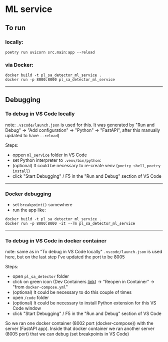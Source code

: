 # ML service

## To run
### locally:
```
poetry run uvicorn src.main:app --reload
```

### via Docker:
```
docker build -t pl_sa_detector_ml_service .
docker run -p 8000:8000 pl_sa_detector_ml_service
```

---
## Debugging

### To debug in VS Code locally
note: `.vscode/launch.json` is used for this. It was generated by "Run and Debug" -> "Add configuration" -> "Python" -> "FastAPI", after this manually updated to have `--reload`)

Steps:
- oppen `ml_service` folder in VS Code
- set Python interpreter to `.venv/bin/python`:
- (optional) It could be necessary to re-create venv (`poetry shell`, `poetry install`)
- click "Start Debugging" / F5  in the "Run and Debug" section of VS Code

---

### Docker debugging
- set `breakpoint()` somewhere
- run the app like:
```
docker build -t pl_sa_detector_ml_service .
docker run -p 8000:8000 -it --rm pl_sa_detector_ml_service
```

---

### To debug in VS Code in docker container
note: same as in "To debug in VS Code locally" `.vscode/launch.json` is used
here, but on the last step I've updated the port to be 8005

Steps:
- open `pl_sa_detector` folder
- click on green icon (Dev Containers [link](https://marketplace.visualstudio.com/items?itemName=ms-vscode-remote.remote-containers)) -> "Reopen in Container"
-> "from `docker-compose.yml`"
- (optional) It could be necessary to do this couple of times
- open `/code` folder
- (optional) It could be necessary to install Python extension for this VS Code window
- click "Start Debugging" / F5  in the "Run and Debug" section of VS Code

So we ran one docker container (8002 port (docker-compose)) with the server (FastAPI app). Inside that docker container we ran another server (8005 port) that we can debug (set breakpoints in VS Code)
